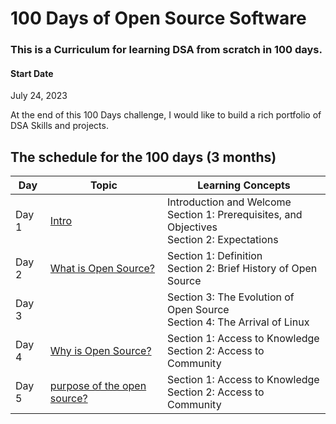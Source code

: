 # 100 Days of  Open Source Software
### This is a Curriculum for learning DSA from scratch in 100 days.

#### Start Date
July 24, 2023

At the end of this 100 Days challenge, I would like to build a rich portfolio of DSA Skills and projects.

## The schedule for the 100 days (3 months)

Day        | Topic      | Learning Concepts |
------------- | ------------- | --------------- | 
Day 1 | [Intro](https://github.com/open-sauced/intro/blob/main/01-intro.md) |Introduction and Welcome  </br> Section 1: Prerequisites, and Objectives  </br> Section 2: Expectations | 
Day 2 | [What is Open Source?](https://github.com/open-sauced/intro/blob/main/02-what-is-open-source.md) |Section 1: Definition  </br> Section 2: Brief History of Open Source| 
Day 3 | |Section 3: The Evolution of Open Source  </br> Section 4: The Arrival of Linux| 
Day 4 | [Why is Open Source?](https://github.com/open-sauced/intro/blob/main/02-what-is-open-source.md](https://github.com/open-sauced/intro/blob/main/03-why-open-source.md)) |Section 1: Access to Knowledge </br> Section 2: Access to Community| 
Day 5 | [purpose of the open source?](https://github.com/open-sauced/intro/blob/main/02-what-is-open-source.md](https://github.com/open-sauced/intro/blob/main/03-why-open-source.md)) |Section 1: Access to Knowledge </br> Section 2: Access to Community| 
